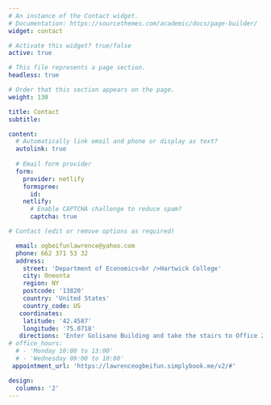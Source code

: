 ```yaml
---
# An instance of the Contact widget.
# Documentation: https://sourcethemes.com/academic/docs/page-builder/
widget: contact

# Activate this widget? true/false
active: true

# This file represents a page section.
headless: true

# Order that this section appears on the page.
weight: 130

title: Contact
subtitle:

content:
  # Automatically link email and phone or display as text?
  autolink: true
  
  # Email form provider
  form:
    provider: netlify
    formspree:
      id:
    netlify:
      # Enable CAPTCHA challenge to reduce spam?
      captcha: true

# Contact (edit or remove options as required)

  email: ogbeifunlawrence@yahoo.com
  phone: 662 371 53 32
  address:
    street: 'Department of Economics<br />Hartwick College'
    city: Oneonta
    region: NY
    postcode: '13820'
    country: 'United States'
    country_code: US
   coordinates:
    latitude: '42.4587'
    longitude: '75.0718'
   directions: 'Enter Golisano Building and take the stairs to Office 248 on Floor 2'
# office_hours:
  # - 'Monday 10:00 to 13:00'
  # - 'Wednesday 09:00 to 10:00'
 appointment_url: 'https://lawrenceogbeifun.simplybook.me/v2/#'

design:
  columns: '2'
---
```

